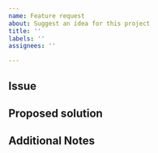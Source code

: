 ```yaml
---
name: Feature request
about: Suggest an idea for this project
title: ''
labels: ''
assignees: ''

---
```


## Issue

<!--A clear and concise description of what the problem is. Ex. I'm always frustrated when [...]-->

## Proposed solution

<!--A clear and concise description of what you want to happen.-->

## Additional Notes 

<!--Concerns/Requirements/Alternatives.-->
